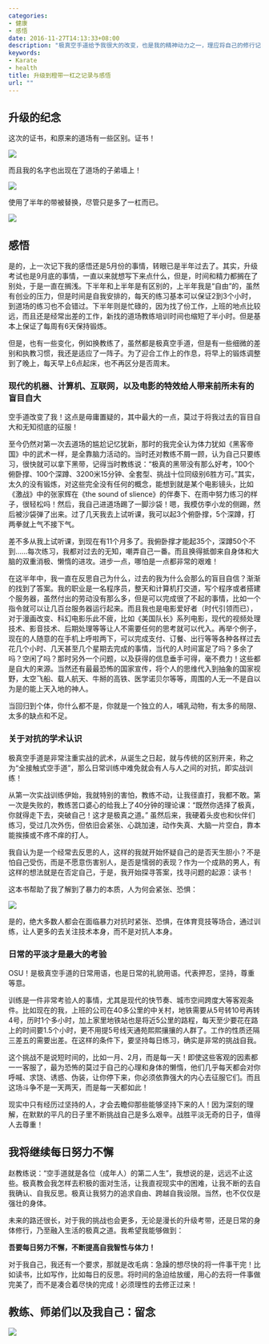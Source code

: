 ```yaml
---
categories:
- 健康
- 感悟
date: 2016-11-27T14:13:33+08:00
description: "极真空手道给予我很大的改变，也是我的精神动力之一，理应将自己的修行记录下来，即身体的确认和心理的精进。共勉！OSU！"
keywords:
- Karate
- health
title: 升级到橙带一杠之记录与感悟
url: ""
---
```

## 升级的纪念

这次的证书，和原来的道场有一些区别。证书！

![](https://raw.githubusercontent.com/lijiangsheng1/lijiansheng_github_pages/master/picture/certificate.jpeg)

而且我的名字也出现在了道场的子弟墙上！

![](https://raw.githubusercontent.com/lijiangsheng1/lijiansheng_github_pages/master/picture/my_name_on_dojo.jpeg)

使用了半年的带被替换，尽管只是多了一杠而已。

![](https://raw.githubusercontent.com/lijiangsheng1/lijiansheng_github_pages/master/picture/nine_grade_belt.jpeg)

## 感悟

是的，上一次记下我的感悟还是5月份的事情，转眼已是半年过去了。其实，升级考试也是9月底的事情，一直以来就想写下来点什么，但是，时间和精力都搁在了别处，于是一直在搁浅。下半年和上半年是有区别的，上半年我是“自由”的，虽然有创业的压力，但是时间是自我安排的，每天的练习基本可以保证2到3个小时，到道场的练习也不会错过。下半年则是忙碌的，因为找了份工作，上班的地点比较远，而且还是经常出差的工作，新找的道场教练培训时间也缩短了半小时。但是基本上保证了每周有6天保持锻炼。

但是，也有一些变化，例如换教练了，虽然都是极真空手道，但是有一些细微的差别和执教习惯，我还是适应了一阵子。为了迎合工作上的作息，将早上的锻炼调整到了晚上，每天早上6点起床，也不再区分是否周末。

### 现代的机器、计算机、互联网，以及电影的特效给人带来前所未有的盲目自大

空手道改变了我！这点是毋庸置疑的，其中最大的一点，莫过于将我过去的盲目自大和无知彻底的征服！

至今仍然对第一次去道场的尴尬记忆犹新，那时的我完全认为体力犹如《黑客帝国》中的武术一样，是全靠脑力活动的。当时还对教练不屑一顾，认为自己只要练习，很快就可以拿下黑带，记得当时教练说：“极真的黑带没有那么好考，100个俯卧撑、100个深蹲、3200米15分钟、全套型、挑战十位同级别6胜方可。”其实，太久的没有锻炼，对这些完全没有任何的概念，能想到就是某个电影镜头，比如《激战》中的张家辉在《the sound of slience》的伴奏下、在雨中努力练习的样子，很轻松吗！然后，我自己进道场踢了一脚沙袋！嗯，我模仿李小龙的侧踢，然后被沙袋弹了出来。过了几天我去上试听课，我可以起3个俯卧撑，5个深蹲，打两拳就上气不接下气。

差不多从我上试听课，到现在有11个月多了。我俯卧撑才能起35个，深蹲50个不到......每次练习，我都对过去的无知，嘲弄自己一番。而且换得抵御来自身体和大脑的双重消极、懒惰的进攻。进步一点，哪怕是一点都非常的艰难！

在这半年中，我一直在反思自己为什么，过去的我为什么会那么的盲目自信？渐渐的找到了答案。我的职业是一名程序员，整天和计算机打交道，写个程序或者搭建个服务器，虽然付出的劳动没有那么多，但是可以完成很了不起的事情，比如一个指令就可以让几百台服务器运行起来。而且我也是电影爱好者（时代引领而已），对于漫画改变、科幻电影乐此不疲，比如《美国队长》系列电影，现代的视频处理技术、影音技术、后期处理等等让人不需要任何的思考就可以代入。再举个例子，现在的人随意的在手机上呼啦两下，可以完成支付、订餐、出行等等各种各样过去花几个小时、几天甚至几个星期去完成的事情，当代的人时间富足了吗？多余了吗？空闲了吗？那时另外一个问题，以及获得的信息垂手可得，毫不费力！这些都是自大的来源。当然还有最最恐怖的国家宣传，将个人的思维代入到抽象的国家视野，太空飞船、载人航天、牛掰的高铁、医学诺贝尔等等，周围的人无一不是自以为是的能上天入地的神人。

当回归到个体，你什么都不是，你就是一个独立的人，哺乳动物，有太多的局限、太多的缺点和不足。

### 关于对抗的学术认识

极真空手道是非常注重实战的武术，从诞生之日起，就与传统的区别开来，称之为“全接触式空手道”，那么日常训练中难免就会有人与人之间的对抗，即实战训练！

从第一次实战训练伊始，我就特别的害怕，教练不动，让我径直打，我都不敢。第一次是失败的，教练苦口婆心的给我上了40分钟的理论课：“既然你选择了极真，你就得走下去，突破自己！这才是极真之道。” 虽然后来，我硬着头皮也和伙伴们练习，受过几次外伤，但依旧会紧张、心跳加速，动作失真、大脑一片空白，靠本能挨揍或不疼不痒的打人。

我自认为是一个经常去反思的人，这样的我就开始怀疑自己的是否天生胆小？不是怕自己受伤，而是不愿意伤害别人，是否是懦弱的表现？作为一个成熟的男人，有这样的想法就是在否定自己，于是，我开始探寻答案，找寻问题的起源：读书！

这本书帮助了我了解到了暴力的本质，人为何会紧张、恐惧：

![](https://images-cn.ssl-images-amazon.com/images/I/613XRT46xpL.jpg)

是的，绝大多数人都会在面临暴力对抗时紧张、恐惧，在体育竞技等场合，通过训练，让人更多的去关注技术本身，而不是对抗人本身。

### 日常的平淡才是最大的考验

OSU！是极真空手道的日常用语，也是日常的礼貌用语。代表押忍，坚持，尊重等意。

训练是一件非常考验人的事情，尤其是现代的快节奏、城市空间跨度大等客观条件。比如现在的我，上班的公司在40多公里的中关村，地铁需要从5号转10号再转4号，历时1个多小时，加上家里地铁站也是将近5公里的路程，每天至少要花在路上的时间要1.5个小时，更不用提5号线天通苑熙熙攘攘的人群了。工作的性质还隔三差五的需要出差。在这样的条件下，要坚持每日练习，确实是非常的挑战自我。

这个挑战不是说短时间的，比如一月、2月，而是每一天！即使这些客观的因素都一一客服了，最为恐怖的莫过于自己的心理和身体的懒惰，他们几乎每天都会对你呼喊、求饶、诱惑、伪装，让你停下来，你必须依靠强大的内心去征服它们。而且这场斗争不是一天两天，而是每一天都如此！

现实中只有经历过坚持的人，才会去瞻仰那些能够坚持下来的人！因为深刻的理解，在默默的平凡的日子里不断挑战自己是多么艰辛。战胜平淡无奇的日子，值得人去尊重！

## 我将继续每日努力不懈

赵教练说：“空手道就是各位（成年人）的第二人生”，我想说的是，远远不止这些。极真教会我怎样去积极的面对生活，让我直视现实中的困难，让我不断的去自我确认、自我反思。极真让我努力的追求自由、跨越自我设限。当然，也不仅仅是强壮的身体。

未来的路还很长，对于我的挑战也会更多，无论是漫长的升级考带，还是日常的身体修行，乃至融入生活的极真之道。我希望我能够做到：

**吾要每日努力不懈，不断提高自我智性与体力！**

对于我自己，我还有一个要求，那就是改毛病：急躁的想尽快的将一件事干完！比如读书，比如写作，比如每日的反思。将时间的急迫给放缓，用心的去将一件事做完美了，而不是凑合着尽快的完成！必须理性的去修正过来！

## 教练、师弟们以及我自己：留念

![](https://raw.githubusercontent.com/lijiangsheng1/lijiansheng_github_pages/master/picture/our_partnerjpeg.jpeg)
